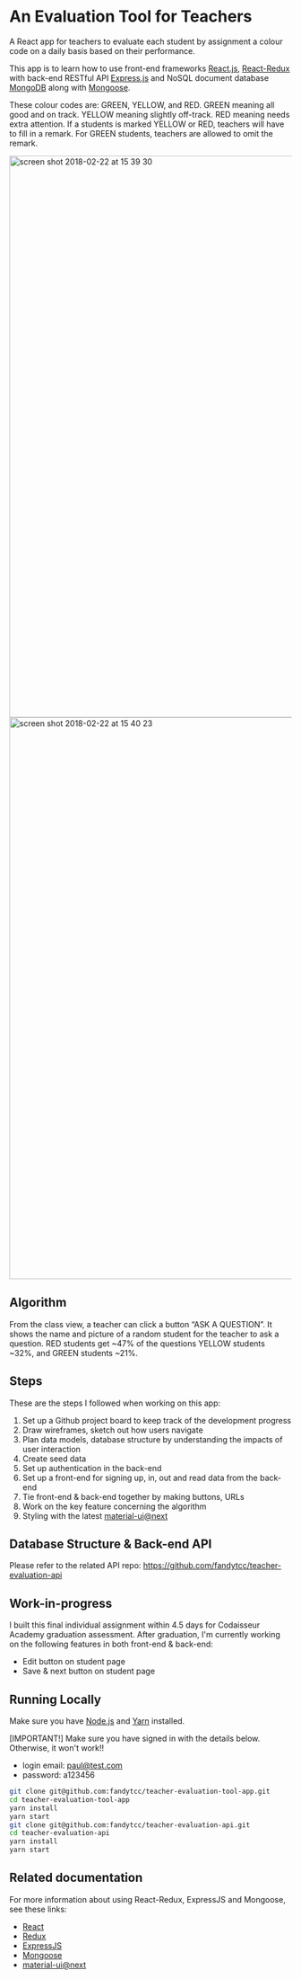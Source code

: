 # An Evaluation Tool for Teachers

A React app for teachers to evaluate each student by assignment a colour code on a daily basis based on their performance. 

This app is to learn how to use front-end frameworks [React.js](https://github.com/facebookincubator/create-react-app), [React-Redux](https://github.com/reactjs/redux) with back-end RESTful API [Express.js](https://github.com/expressjs/express) and NoSQL document database [MongoDB](https://github.com/mongodb/mongo) along with [Mongoose](https://github.com/Automattic/mongoose).

These colour codes are: GREEN, YELLOW, and RED. GREEN meaning all good and on track. YELLOW meaning slightly off-track. RED meaning needs extra attention. If a students is marked YELLOW or RED, teachers will have to fill in a remark. For GREEN students, teachers are allowed to omit the remark.

<img width="1000" alt="screen shot 2018-02-22 at 15 39 30" src="https://user-images.githubusercontent.com/32798242/36544456-d2bf7cd6-17e6-11e8-90c4-fd9bd1fc202e.png">
<img width="1000" alt="screen shot 2018-02-22 at 15 40 23" src="https://user-images.githubusercontent.com/32798242/36544454-d27aac64-17e6-11e8-9f6e-cd5de5aa20de.png">

## Algorithm
From the class view, a teacher can click a button “ASK A QUESTION”. It shows the name and picture of a random student for the teacher to ask a question. RED students get ~47% of the questions YELLOW students ~32%, and GREEN students ~21%. 

## Steps
These are the steps I followed when working on this app:
1. Set up a Github project board to keep track of the development progress
2. Draw wireframes, sketch out how users navigate
3. Plan data models, database structure by understanding the impacts of user interaction
4. Create seed data
5. Set up authentication in the back-end
6. Set up a front-end for signing up, in, out and read data from the back-end
7. Tie front-end & back-end together by making buttons, URLs
8. Work on the key feature concerning the algorithm
9. Styling with the latest [material-ui@next](https://material-ui-next.com/)

## Database Structure & Back-end API
Please refer to the related API repo: https://github.com/fandytcc/teacher-evaluation-api

## Work-in-progress
I built this final individual assignment within 4.5 days for Codaisseur Academy graduation assessment. After graduation, I'm currently working on the following features in both front-end & back-end:
  * Edit button on student page
  * Save & next button on student page

## Running Locally
Make sure you have [Node.js](https://nodejs.org/en/) and [Yarn](https://yarnpkg.com/en/) installed.

[IMPORTANT!]
Make sure you have signed in with the details below. Otherwise, it won't work!!
* login email: paul@test.com
* password: a123456

```bash
git clone git@github.com:fandytcc/teacher-evaluation-tool-app.git
cd teacher-evaluation-tool-app
yarn install
yarn start
git clone git@github.com:fandytcc/teacher-evaluation-api.git
cd teacher-evaluation-api
yarn install
yarn start
```

## Related documentation
For more information about using React-Redux, ExpressJS and Mongoose, see these links:

* [React](https://facebook.github.io/react-native/)
* [Redux](https://redux.js.org/)
* [ExpressJS](https://expressjs.com/)
* [Mongoose](http://mongoosejs.com/)
* [material-ui@next](https://material-ui-next.com/)
